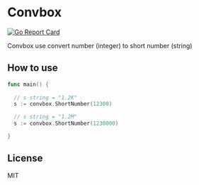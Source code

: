 # Convbox

[![Go Report Card](https://github.com/workdestiny/convbox)](https://github.com/workdestiny/convbox)

Convbox use convert number (integer) to short number (string)

## How to use
```go
func main() {
  
  // s string = "1.2K"
  s := convbox.ShortNumber(12300)

  // s string = "1.2M"
  s := convbox.ShortNumber(1230000)

}
```

## License
MIT